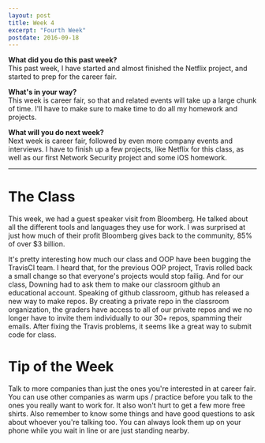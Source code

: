 ```yaml
---
layout: post
title: Week 4
excerpt: "Fourth Week"
postdate: 2016-09-18
---
```


**What did you do this past week?**  
This past week, I have started and almost finished the Netflix project, and started to prep for the career fair.

**What's in your way?**  
This week is career fair, so that and related events will take up a large chunk of time. I'll have to make sure to make time to do all my homework and projects.

**What will you do next week?**  
Next week is career fair, followed by even more company events and interviews. I have to finish up a few projects, like Netflix for this class, as well as our first Network Security project and some iOS homework.

***

# The Class
This week, we had a guest speaker visit from Bloomberg. He talked about all the different tools and languages they use for work. I was surprised at just how much of their profit Bloomberg gives back to the community, 85% of over $3 billion. 

It's pretty interesting how much our class and OOP have been bugging the TravisCI team. I heard that, for the previous OOP project, Travis rolled back a small change so that everyone's projects would stop failig. And for our class, Downing had to ask them to make our classroom github an educational account. Speaking of github classroom, github has released a new way to make repos. By creating a private repo in the classroom organization, the graders have access to all of our private repos and we no longer have to invite them individually to our 30+ repos, spamming their emails. After fixing the Travis problems, it seems like a great way to submit code for class.


# Tip of the Week
Talk to more companies than just the ones you're interested in at career fair. You can use other companies as warm ups / practice before you talk to the ones you really want to work for. It also won't hurt to get a few more free shirts. Also remember to know some things and have good questions to ask about whoever you're talking too. You can always look them up on your phone while you wait in line or are just standing nearby.
